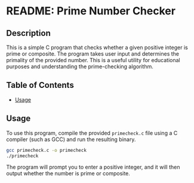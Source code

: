 # README: Prime Number Checker

## Description

This is a simple C program that checks whether a given positive integer is prime or composite. The program takes user input and determines the primality of the provided number. This is a useful utility for educational purposes and understanding the prime-checking algorithm.

## Table of Contents

- [Usage](#usage)

## Usage

To use this program, compile the provided `primecheck.c` file using a C compiler (such as GCC) and run the resulting binary.

```bash
gcc primecheck.c -o primecheck
./primecheck
```

The program will prompt you to enter a positive integer, and it will then output whether the number is prime or composite.
